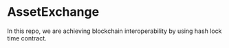 # AssetExchange
In this repo, we are achieving blockchain interoperability by using hash lock time contract.
